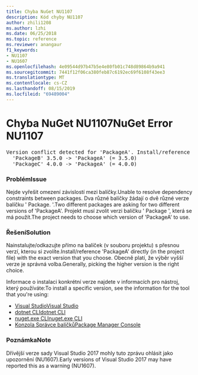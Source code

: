 ```yaml
---
title: Chyba NuGet NU1107
description: Kód chyby NU1107
author: zhili1208
ms.author: lzhi
ms.date: 06/25/2018
ms.topic: reference
ms.reviewer: anangaur
f1_keywords:
- NU1107
- NU1607
ms.openlocfilehash: 4e09544d97b47b5e4e80fb01c748d89864b9a941
ms.sourcegitcommit: 7441f12f06ca380feb87c6192ec69f6108f43ee3
ms.translationtype: MT
ms.contentlocale: cs-CZ
ms.lasthandoff: 08/15/2019
ms.locfileid: "69489004"
---
```

# <a name="nuget-error-nu1107"></a><span data-ttu-id="065f9-103">Chyba NuGet NU1107</span><span class="sxs-lookup"><span data-stu-id="065f9-103">NuGet Error NU1107</span></span>

<pre>Version conflict detected for 'PackageA'. Install/reference 'PackageA' v4.0.0 directly to resolve this issue.<br/>  'PackageB' 3.5.0 -> 'PackageA' (= 3.5.0)<br/>  'PackageC' 4.0.0 -> 'PackageA' (= 4.0.0)</pre>

### <a name="issue"></a><span data-ttu-id="065f9-104">Problém</span><span class="sxs-lookup"><span data-stu-id="065f9-104">Issue</span></span>
<span data-ttu-id="065f9-105">Nejde vyřešit omezení závislostí mezi balíčky.</span><span class="sxs-lookup"><span data-stu-id="065f9-105">Unable to resolve dependency constraints between packages.</span></span> <span data-ttu-id="065f9-106">Dva různé balíčky žádají o dvě různé verze balíčku ' Package. '.</span><span class="sxs-lookup"><span data-stu-id="065f9-106">Two different packages are asking for two different versions of 'PackageA'.</span></span> <span data-ttu-id="065f9-107">Projekt musí zvolit verzi balíčku ' Package ', která se má použít.</span><span class="sxs-lookup"><span data-stu-id="065f9-107">The project needs to choose which version of 'PackageA' to use.</span></span>

### <a name="solution"></a><span data-ttu-id="065f9-108">Řešení</span><span class="sxs-lookup"><span data-stu-id="065f9-108">Solution</span></span>
<span data-ttu-id="065f9-109">Nainstalujte/odkazujte přímo na balíček (v souboru projektu) s přesnou verzí, kterou si zvolíte.</span><span class="sxs-lookup"><span data-stu-id="065f9-109">Install/reference 'PackageA' directly (in the project file) with the exact version that you choose.</span></span>
<span data-ttu-id="065f9-110">Obecně platí, že výběr vyšší verze je správná volba.</span><span class="sxs-lookup"><span data-stu-id="065f9-110">Generally, picking the higher version is the right choice.</span></span>

<span data-ttu-id="065f9-111">Informace o instalaci konkrétní verze najdete v informacích pro nástroj, který používáte:</span><span class="sxs-lookup"><span data-stu-id="065f9-111">To install a specific version, see the information for the tool that you're using:</span></span>

- [<span data-ttu-id="065f9-112">Visual Studio</span><span class="sxs-lookup"><span data-stu-id="065f9-112">Visual Studio</span></span>](../../consume-packages/install-use-packages-visual-studio.md#update-a-package)
- [<span data-ttu-id="065f9-113">dotnet CLI</span><span class="sxs-lookup"><span data-stu-id="065f9-113">dotnet CLI</span></span>](/dotnet/core/tools/dotnet-add-package)
- [<span data-ttu-id="065f9-114">nuget.exe CLI</span><span class="sxs-lookup"><span data-stu-id="065f9-114">nuget.exe CLI</span></span>](../../consume-packages/install-use-packages-nuget-cli.md#install-a-specific-version-of-a-package)
- [<span data-ttu-id="065f9-115">Konzola Správce balíčků</span><span class="sxs-lookup"><span data-stu-id="065f9-115">Package Manager Console</span></span>](../ps-reference/ps-ref-install-package.md)

### <a name="note"></a><span data-ttu-id="065f9-116">Poznámka</span><span class="sxs-lookup"><span data-stu-id="065f9-116">Note</span></span>
<span data-ttu-id="065f9-117">Dřívější verze sady Visual Studio 2017 mohly tuto zprávu ohlásit jako upozornění (NU1607).</span><span class="sxs-lookup"><span data-stu-id="065f9-117">Early versions of Visual Studio 2017 may have reported this as a warning (NU1607).</span></span>
